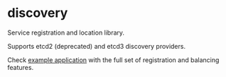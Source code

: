 # discovery

Service registration and location library.

Supports etcd2 (deprecated) and etcd3 discovery providers.

Check [example application](./_example) with the full set of registration and balancing features.